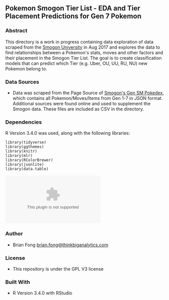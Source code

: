 ## Pokemon Smogon Tier List - EDA and Tier Placement Predictions for Gen 7 Pokemon

### Abstract
This directory is a work in progress containing data exploration of data scraped from the [Smogon University](http://www.smogon.com/dex/sm/pokemon/) in Aug 2017 and explores the data to find relationships between a Pokemon's stats, moves and other factors and their placement in the Smogon Tier List. The goal is to create classification models that can predict which Tier (e.g. Uber, OU, UU, RU, NU) new Pokemon belong to.

### Data Sources
* Data was scraped from the Page Source of [Smogon's Gen SM Pokedex](http://www.smogon.com/dex/sm/pokemon/), which contains all Pokemon/Moves/Items from Gen 1-7 in JSON format. Additional sources were found online and used to supplement the Smogon data. These files are included as CSV in the directory.

### Dependencies
R Version 3.4.0 was used, along with the following libraries:
```
library(tidyverse)
library(ggthemes)
library(knitr)
library(mlr)
library(RColorBrewer)
library(jsonlite)
library(data.table)
```
![alt text](./pokemon.csv "Sample Data")

### Author
* Brian Fong
brian.fong@thinkbiganalytics.com

### License
* This repository is under the GPL V3 license

### Built With
* R Version 3.4.0 with RStudio
